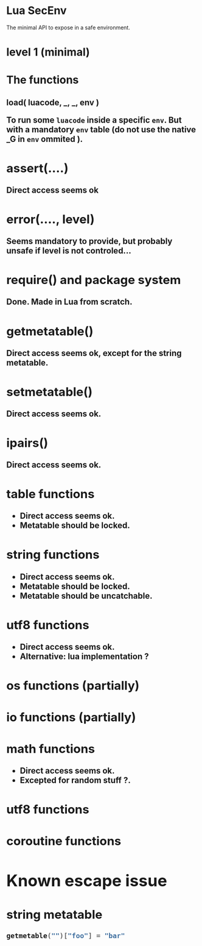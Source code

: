 
# Lua SecEnv

The minimal API to expose in a safe environment.

# level 1 (minimal)

# The functions

## load( <string>luacode, _, _, <table>env )

To run some `luacode` inside a specific `env`.
But with a mandatory `env` table (do not use the native _G in `env` ommited ).

## assert(....)

Direct access seems ok

## error(...., level)

Seems mandatory to provide, but probably unsafe if level is not controled...

## require() and package system

Done. Made in Lua from scratch.

## getmetatable()

Direct access seems ok, except for the string metatable.

## setmetatable()

Direct access seems ok.

## ipairs()

Direct access seems ok.

## table functions

* Direct access seems ok.
* Metatable should be locked.

## string functions

* Direct access seems ok.
* Metatable should be locked.
* Metatable should be uncatchable.

## utf8 functions

* Direct access seems ok.
* Alternative: lua implementation ?

## os functions (partially)

## io functions (partially)

## math functions

* Direct access seems ok.
* Excepted for random stuff ?.

## utf8 functions


## coroutine functions

##


# Known escape issue

## string metatable
```lua
getmetable("")["foo"] = "bar"
```


